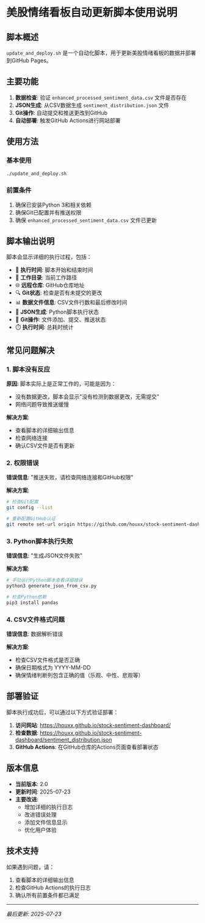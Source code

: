 # 美股情绪看板自动更新脚本使用说明

## 脚本概述

`update_and_deploy.sh` 是一个自动化脚本，用于更新美股情绪看板的数据并部署到GitHub Pages。

## 主要功能

1. **数据检查**: 验证 `enhanced_processed_sentiment_data.csv` 文件是否存在
2. **JSON生成**: 从CSV数据生成 `sentiment_distribution.json` 文件
3. **Git操作**: 自动提交和推送更改到GitHub
4. **自动部署**: 触发GitHub Actions进行网站部署

## 使用方法

### 基本使用

```bash
./update_and_deploy.sh
```

### 前置条件

1. 确保已安装Python 3和相关依赖
2. 确保Git已配置并有推送权限
3. 确保 `enhanced_processed_sentiment_data.csv` 文件已更新

## 脚本输出说明

脚本会显示详细的执行过程，包括：

- 📅 **执行时间**: 脚本开始和结束时间
- 📂 **工作目录**: 当前工作路径
- 🌐 **远程仓库**: GitHub仓库地址
- 🔍 **Git状态**: 检查是否有未提交的更改
- 📊 **数据文件信息**: CSV文件行数和最后修改时间
- 🔄 **JSON生成**: Python脚本执行状态
- 📝 **Git操作**: 文件添加、提交、推送状态
- ⏱️ **执行时间**: 总耗时统计

## 常见问题解决

### 1. 脚本没有反应

**原因**: 脚本实际上是正常工作的，可能是因为：
- 没有数据更改，脚本会显示"没有检测到数据更改，无需提交"
- 网络问题导致推送缓慢

**解决方案**: 
- 查看脚本的详细输出信息
- 检查网络连接
- 确认CSV文件是否有更新

### 2. 权限错误

**错误信息**: "推送失败，请检查网络连接和GitHub权限"

**解决方案**:
```bash
# 检查Git配置
git config --list

# 重新配置GitHub认证
git remote set-url origin https://github.com/houxx/stock-sentiment-dashboard.git
```

### 3. Python脚本执行失败

**错误信息**: "生成JSON文件失败"

**解决方案**:
```bash
# 手动运行Python脚本查看详细错误
python3 generate_json_from_csv.py

# 检查Python依赖
pip3 install pandas
```

### 4. CSV文件格式问题

**错误信息**: 数据解析错误

**解决方案**:
- 检查CSV文件格式是否正确
- 确保日期格式为 YYYY-MM-DD
- 确保情绪判断列包含正确的值（乐观、中性、悲观等）

## 部署验证

脚本执行成功后，可以通过以下方式验证部署：

1. **访问网站**: https://houxx.github.io/stock-sentiment-dashboard/
2. **检查数据**: https://houxx.github.io/stock-sentiment-dashboard/sentiment_distribution.json
3. **GitHub Actions**: 在GitHub仓库的Actions页面查看部署状态

## 版本信息

- **当前版本**: 2.0
- **更新时间**: 2025-07-23
- **主要改进**: 
  - 增加详细的执行日志
  - 改进错误处理
  - 添加文件信息显示
  - 优化用户体验

## 技术支持

如果遇到问题，请：
1. 查看脚本的详细输出信息
2. 检查GitHub Actions的执行日志
3. 确认所有前置条件都已满足

---

*最后更新: 2025-07-23*